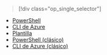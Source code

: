 > [!div class="op_single_selector"]
- [PowerShell](../articles/virtual-network/virtual-network-deploy-multinic-arm-ps.md)
- [CLI de Azure](../articles/virtual-network/virtual-network-deploy-multinic-arm-cli.md)
- [Plantilla](../articles/virtual-network/virtual-network-deploy-multinic-arm-template.md)
- [PowerShell (clásico)](../articles/virtual-network/virtual-network-deploy-multinic-classic-ps.md)
- [CLI de Azure (clásico)](../articles/virtual-network/virtual-network-deploy-multinic-classic-cli.md)


<!--HONumber=Nov16_HO3-->


